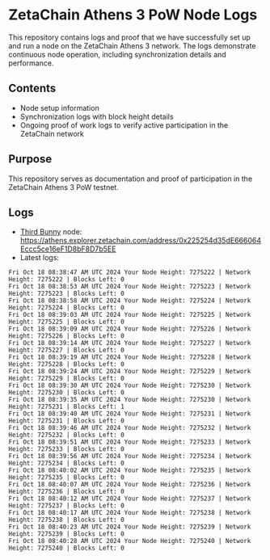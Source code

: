 # ZetaChain Athens 3 PoW Node Logs
This repository contains logs and proof that we have successfully set up and run a node on the ZetaChain Athens 3 network. The logs demonstrate continuous node operation, including synchronization details and performance.

## Contents
- Node setup information
- Synchronization logs with block height details
- Ongoing proof of work logs to verify active participation in the ZetaChain network

## Purpose
This repository serves as documentation and proof of participation in the ZetaChain Athens 3 PoW testnet.

## Logs

- [Third Bunny](https://thirdbunny.xyz/) node: https://athens.explorer.zetachain.com/address/0x225254d35dE666064Eccc5ce16eF1D8bF8D7b5EE
- Latest logs:
```
Fri Oct 18 08:38:47 AM UTC 2024 Your Node Height: 7275222 | Network Height: 7275222 | Blocks Left: 0
Fri Oct 18 08:38:53 AM UTC 2024 Your Node Height: 7275223 | Network Height: 7275223 | Blocks Left: 0
Fri Oct 18 08:38:58 AM UTC 2024 Your Node Height: 7275224 | Network Height: 7275224 | Blocks Left: 0
Fri Oct 18 08:39:03 AM UTC 2024 Your Node Height: 7275225 | Network Height: 7275225 | Blocks Left: 0
Fri Oct 18 08:39:09 AM UTC 2024 Your Node Height: 7275226 | Network Height: 7275226 | Blocks Left: 0
Fri Oct 18 08:39:14 AM UTC 2024 Your Node Height: 7275227 | Network Height: 7275227 | Blocks Left: 0
Fri Oct 18 08:39:19 AM UTC 2024 Your Node Height: 7275228 | Network Height: 7275228 | Blocks Left: 0
Fri Oct 18 08:39:24 AM UTC 2024 Your Node Height: 7275229 | Network Height: 7275229 | Blocks Left: 0
Fri Oct 18 08:39:30 AM UTC 2024 Your Node Height: 7275230 | Network Height: 7275230 | Blocks Left: 0
Fri Oct 18 08:39:35 AM UTC 2024 Your Node Height: 7275230 | Network Height: 7275231 | Blocks Left: 1
Fri Oct 18 08:39:40 AM UTC 2024 Your Node Height: 7275231 | Network Height: 7275231 | Blocks Left: 0
Fri Oct 18 08:39:46 AM UTC 2024 Your Node Height: 7275232 | Network Height: 7275232 | Blocks Left: 0
Fri Oct 18 08:39:51 AM UTC 2024 Your Node Height: 7275233 | Network Height: 7275233 | Blocks Left: 0
Fri Oct 18 08:39:56 AM UTC 2024 Your Node Height: 7275234 | Network Height: 7275234 | Blocks Left: 0
Fri Oct 18 08:40:02 AM UTC 2024 Your Node Height: 7275235 | Network Height: 7275235 | Blocks Left: 0
Fri Oct 18 08:40:07 AM UTC 2024 Your Node Height: 7275236 | Network Height: 7275236 | Blocks Left: 0
Fri Oct 18 08:40:12 AM UTC 2024 Your Node Height: 7275237 | Network Height: 7275237 | Blocks Left: 0
Fri Oct 18 08:40:17 AM UTC 2024 Your Node Height: 7275238 | Network Height: 7275238 | Blocks Left: 0
Fri Oct 18 08:40:23 AM UTC 2024 Your Node Height: 7275239 | Network Height: 7275239 | Blocks Left: 0
Fri Oct 18 08:40:28 AM UTC 2024 Your Node Height: 7275240 | Network Height: 7275240 | Blocks Left: 0
```
